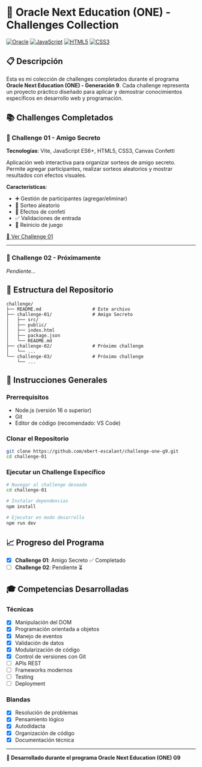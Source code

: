 # 🚀 Oracle Next Education (ONE) - Challenges Collection

[![Oracle](https://img.shields.io/badge/Oracle-F80000?style=for-the-badge&logo=oracle&logoColor=white)](https://www.oracle.com/education/oracle-next-education/)
[![JavaScript](https://img.shields.io/badge/JavaScript-F7DF1E?style=for-the-badge&logo=javascript&logoColor=black)](https://developer.mozilla.org/en-US/docs/Web/JavaScript)
[![HTML5](https://img.shields.io/badge/HTML5-E34F26?style=for-the-badge&logo=html5&logoColor=white)](https://developer.mozilla.org/en-US/docs/Web/HTML)
[![CSS3](https://img.shields.io/badge/CSS3-1572B6?style=for-the-badge&logo=css3&logoColor=white)](https://developer.mozilla.org/en-US/docs/Web/CSS)

## 📋 Descripción

Esta es mi colección de challenges completados durante el programa **Oracle Next Education (ONE) - Generación 9**. Cada challenge representa un proyecto práctico diseñado para aplicar y demostrar conocimientos específicos en desarrollo web y programación.

## 📚 Challenges Completados

### 🎁 Challenge 01 - Amigo Secreto
**Tecnologías**: Vite, JavaScript ES6+, HTML5, CSS3, Canvas Confetti

Aplicación web interactiva para organizar sorteos de amigo secreto. Permite agregar participantes, realizar sorteos aleatorios y mostrar resultados con efectos visuales.

**Características**:
- ➕ Gestión de participantes (agregar/eliminar)
- 🎲 Sorteo aleatorio
- 🎉 Efectos de confeti
- ✅ Validaciones de entrada
- 🔄 Reinicio de juego

[📂 Ver Challenge 01](./challenge-01/)

---

### 🚧 Challenge 02 - Próximamente
*Pendiente...*

## 📁 Estructura del Repositorio

```
challenge/
├── README.md                   # Este archivo
├── challenge-01/               # Amigo Secreto
│   ├── src/
│   ├── public/
│   ├── index.html
│   ├── package.json
│   └── README.md
├── challenge-02/               # Próximo challenge
│   └── ...
└── challenge-03/               # Próximo challenge
    └── ...
```

## 🚀 Instrucciones Generales

### Prerrequisitos
- Node.js (versión 16 o superior)
- Git
- Editor de código (recomendado: VS Code)

### Clonar el Repositorio
```bash
git clone https://github.com/ebert-escalant/challenge-one-g9.git
cd challenge-01
```

### Ejecutar un Challenge Específico
```bash
# Navegar al challenge deseado
cd challenge-01

# Instalar dependencias
npm install

# Ejecutar en modo desarrollo
npm run dev
```

## 📈 Progreso del Programa

- [x] **Challenge 01**: Amigo Secreto ✅ Completado
- [ ] **Challenge 02**: Pendiente ⏳

## 🎓 Competencias Desarrolladas

### Técnicas
- [x] Manipulación del DOM
- [x] Programación orientada a objetos
- [x] Manejo de eventos
- [x] Validación de datos
- [x] Modularización de código
- [x] Control de versiones con Git
- [ ] APIs REST
- [ ] Frameworks modernos
- [ ] Testing
- [ ] Deployment

### Blandas
- [x] Resolución de problemas
- [x] Pensamiento lógico
- [x] Autodidacta
- [x] Organización de código
- [x] Documentación técnica

---

**🚀 Desarrollado durante el programa Oracle Next Education (ONE) G9**
